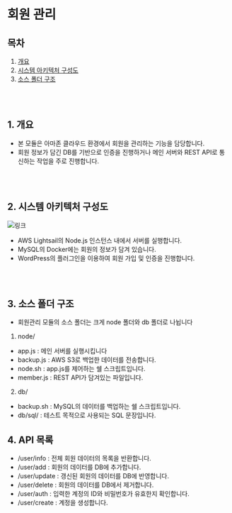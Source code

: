 # 회원 관리

## 목차
1. [개요](#1-개요)
2. [시스템 아키텍처 구성도](#2-시스템-아키텍처-구성도)   
3. [소스 폴더 구조](#3-소스-폴더-구조)   
<br/>
<br/>

## 1. 개요
- 본 모듈은 아마존 클라우드 환경에서 회원을 관리하는 기능을 담당합니다.
- 회원 정보가 담긴 DB를 기반으로 인증을 진행하거나 메인 서버와 REST API로 통신하는 작업을 주로 진행합니다.
<br/>
<br/>

## 2. 시스템 아키텍처 구성도
![링크](https://www.notion.so/signed/https%3A%2F%2Fs3-us-west-2.amazonaws.com%2Fsecure.notion-static.com%2F26079d2d-ca9a-4249-9163-d434cbd7e305%2FUntitled.png?table=block&id=f6622242-2edb-46f4-9e09-11efe08ee66b&spaceId=46a46a25-581b-4261-ba40-fdefadd8fd7a&name=Untitled.png&userId=9f1ffc9c-3e09-4541-b4f2-f4c42f6ffbfb&cache=v2)

- AWS Lightsail의 Node.js 인스턴스 내에서 서버를 실행합니다.
- MySQL의 Docker에는 회원의 정보가 담겨 있습니다.
- WordPress의 플러그인을 이용하여 회원 가입 및 인증을 진행합니다.
<br/>
<br/>

## 3. 소스 폴더 구조
- 회원관리 모듈의 소스 폴더는 크게 node 폴더와 db 폴더로 나뉩니다 </br>

1) node/   
- app.js : 메인 서버를 실행시킵니다   
- backup.js : AWS S3로 백업한 데이터를 전송합니다.   
- node.sh : app.js를 제어하는 쉘 스크립트입니다.    
- member.js : REST API가 담겨있는 파일입니다.   

2. db/   
- backup.sh : MySQL의 데이터를 백업하는 쉘 스크립트입니다.
- db/sql/ : 테스트 목적으로 사용되는 SQL 문장입니다.   

## 4. API 목록
- /user/info : 전체 회원 데이터의 목록을 반환합니다.   
- /user/add : 회원의 데이터를 DB에 추가합니다.   
- /user/update : 갱신된 회원의 데이터를 DB에 반영합니다.   
- /user/delete : 회원의 데이터를 DB에서 제거합니다.<br/>
- /user/auth : 입력한 계정의 ID와 비밀번호가 유효한지 확인합니다.   
- /user/create : 계정을 생성합니다.   
